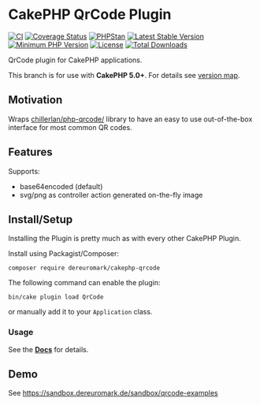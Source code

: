 #  CakePHP QrCode Plugin

[![CI](https://github.com/dereuromark/cakephp-qrcode/actions/workflows/ci.yml/badge.svg?branch=master)](https://github.com/dereuromark/cakephp-qrcode/actions?query=workflow%3ACI+branch%3Amaster)
[![Coverage Status](https://img.shields.io/codecov/c/github/dereuromark/cakephp-qrcode/master.svg)](https://app.codecov.io/github/dereuromark/cakephp-qrcode/tree/master)
[![PHPStan](https://img.shields.io/badge/PHPStan-level%208-brightgreen.svg?style=flat)](https://phpstan.org/)
[![Latest Stable Version](https://poser.pugx.org/dereuromark/cakephp-qrcode/v/stable.svg)](https://packagist.org/packages/dereuromark/cakephp-qrcode)
[![Minimum PHP Version](https://img.shields.io/badge/php-%3E%3D%208.1-8892BF.svg)](https://php.net/)
[![License](https://poser.pugx.org/dereuromark/cakephp-qrcode/license.png)](https://packagist.org/packages/dereuromark/cakephp-qrcode)
[![Total Downloads](https://poser.pugx.org/dereuromark/cakephp-qrcode/d/total.svg)](https://packagist.org/packages/dereuromark/cakephp-qrcode)

QrCode plugin for CakePHP applications.

This branch is for use with **CakePHP 5.0+**. For details see [version map](https://github.com/dereuromark/cakephp-qrcode/wiki#cakephp-version-map).

## Motivation

Wraps [chillerlan/php-qrcode/](https://github.com/chillerlan/php-qrcode/) library to have an easy to use
out-of-the-box interface for most common QR codes.

## Features

Supports:
- base64encoded (default)
- svg/png as controller action generated on-the-fly image

## Install/Setup
Installing the Plugin is pretty much as with every other CakePHP Plugin.

Install using Packagist/Composer:
```
composer require dereuromark/cakephp-qrcode
```

The following command can enable the plugin:
```
bin/cake plugin load QrCode
```
or manually add it to your `Application` class.

### Usage
See the **[Docs](docs/README.md)** for details.

## Demo
See https://sandbox.dereuromark.de/sandbox/qrcode-examples
